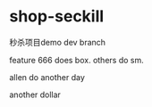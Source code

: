 # shop-seckill
秒杀项目demo
dev branch

feature 666 does box. others do sm.

allen do another day 

another dollar

